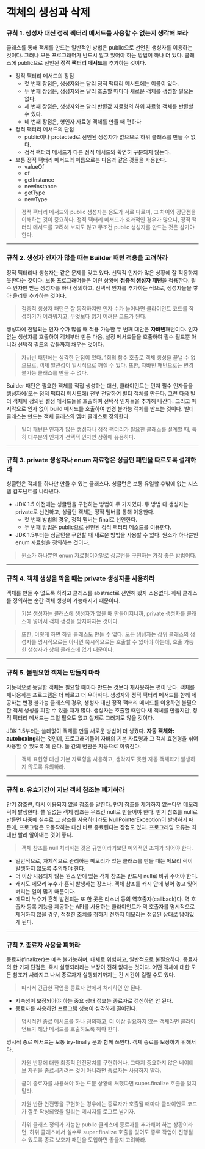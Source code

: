 # 객체의 생성과 삭제
### 규칙 1. 생성자 대신 정적 팩터리 메서드를 사용할 수 없는지 생각해 보라
클래스를 통해 객체를 만드는 일반적인 방법은 public으로 선언된 생성자를 이용하는 것이다. 그러나 모든 프로그래머가 반드시 알고 있어야 하는 방법이 하나 
더 있다. 클래스에 public으로 선언된 **정적 팩터리 메서드**를 추가하는 것이다.
* 정적 팩터리 메서드의 장점
  * 첫 번째 장점은, 생성자와는 달리 정적 팩터리 메서드에는 이름이 있다.
  * 두 번째 장점은, 생성자와는 달리 호출할 때마다 새로운 객체를 생성할 필요는 없다.
  * 세 번째 장점은, 생성자와는 달리 반환값 자료형의 하위 자료형 객체를 반환할 수 있다.
  * 네 번째 장점은, 형인자 자료형 객체를 만들 때 편하다
* 정적 팩터리 메서드의 단점
  * public이나 protected로 선언된 생성자가 없으므로 하위 클래스를 만들 수 없다.
  * 정적 팩터리 메서드가 다른 정적 메서드와 확연히 구분되지 않는다.
* 보통 정적 팩터리 메서드의 이름으로는 다음과 같은 것들을 사용한다.
  * valueOf
  * of
  * getInstance
  * newInstance
  * getType
  * newType
> 정적 팩터리 메서드와 public 생성자는 용도가 서로 다르며, 그 차이와 장단점을 이해하는 것이 중요하다. 정적 팩터리 메서드가 효과적인 경우가 많으니, 
정적 팩터리 메서드를 고려해 보지도 않고 무조건 public 생성자를 만드는 것은 삼가야 한다.
<hr/>

### 규칙 2. 생성자 인자가 많을 때는 Builder 패턴 적용을 고려하라
정적 팩터리나 생성자는 같은 문제를 갖고 있다. 선택적 인자가 많은 상황에 잘 적응하지 못한다는 것이다. 보통 프로그래머들은 이런 상황에 **점층적 생성자 패턴**을 
적용한다. 필수 인자만 받는 생성자를 하나 정의하고, 선택적 인자를 추가하는 식으로, 생성자들을 쌓아 올리듯 추가하는 것이다.
> 점층적 생성자 패턴은 잘 동작하지만 인자 수가 늘어나면 클라이언트 코드를 작성하기가 어려워지고, 무엇보다 읽기 어려운 코드가 된다.

생성자에 전달되는 인자 수가 많을 때 적용 가능한 두 번째 대안은 **자바빈**패턴이다. 인자 없는 생성자를 호출하여 객체부터 만든 다음, 설정 메서드들을 호출하여 필수 
필드뿐 아니라 선택적 필드의 값들까지 채우는 것이다.
> 자바빈 패턴에는 심각한 단점이 있다. 1회의 함수 호출로 객체 생성을 끝낼 수 없으므로, 객체 일관성이 일시적으로 깨질 수 있다. 또한, 자바빈 패턴으로는 변경 불가능 클래스를 만들 수 없다.

Builder 패턴은 필요한 객체를 직접 생성하는 대신, 클라이언트는 먼저 필수 인자들을 생성자에(또는 정적 팩터리 메서드에) 전부 전달하여 빌더 객체를 만든다. 그런 
다음 빌더 객체에 정의된 설정 메서드들을 호출하여 선택적 인자들을 추가해 나간다. 그리고 마지막으로 인자 없이 build 메서드를 호출하여 변경 불가능 객체를 만드는 것이다.
 빌더 클래스는 만드는 객체 클래스의 멤버 클래스로 정의한다.
> 빌더 패턴은 인자가 많은 생성자나 정적 팩터리가 필요한 클래스를 설계할 때, 특히 대부분의 인자가 선택적 인자인 상황에 유용하다.
<hr/>

### 규칙 3. private 생성자나 enum 자료형은 싱글턴 패턴을 따르도록 설계하라
싱글턴은 객체를 하나만 만들 수 있는 클래스다. 싱글턴은 보통 유일할 수밖에 없는 시스템 컴포넌트를 나타낸다. 
* JDK 1.5 이전에는 싱글턴을 구현하는 방법이 두 가지였다. 두 방법 다 생성자는 private로 선언하고, 싱글턴 객체는 정적 멤버를 통해 이용한다.
  * 첫 번째 방법의 경우, 정적 멤버는 final로 선언한다.
  * 두 번째 방법은 public으로 선언된 정적 팩터리 메소드를 이용한다.
* JDK 1.5부터는 싱글턴을 구현할 때 새로운 방법을 사용할 수 있다. 원소가 하나뿐인 enum 자료형을 정의하는 것이다.
> 원소가 하나뿐인 enum 자료형이야말로 싱글턴을 구현하는 가장 좋은 방법이다.
<hr/>

### 규칙 4. 객체 생성을 막을 때는 private 생성자를 사용하라
객체를 만들 수 없도록 하려고 클래스를 abstract로 선언해 봤자 소용없다. 하위 클래스를 정의하는 순간 객체 생성이 가능해지기 때문이다.
> 기본 생성자는 클래스에 생성자가 없을 때 만들어지니까, private 생성자를 클래스에 넣어서 객체 생성을 방지하자는 것이다.

> 또한, 이렇게 하면 하위 클래스도 만들 수 없다. 모든 생성자는 상위 클래스의 생성자를 명시적으로든 아니면 묵시적으로든 호출할 수 있어야 하는데, 호출 가능한 생성자가 상위 클래스에 없기 때문이다.
<hr/>

### 규칙 5. 불필요한 객체는 만들지 마라
기능적으로 동일한 객체는 필요할 때마다 만드는 것보다 재사용하는 편이 낫다. 객체를 재사용하는 프로그램은 더 빠르고 더 우아하다. 생성자와 정적 팩터리 메서드를 함께 제공하는 변경 불가능 클래스의 경우, 생성자 대신 정적 팩터리 메서드를 이용하면 불필요한 객체 생성을 피할 수 있을 때가 많다. 생성자는 호출할 때만다 새 객체를 만들지만, 정적 팩터리 메서드는 그럴 필요도 없고 실제로 그러지도 않을 것이다.

JDK 1.5부터는 쓸데없이 객체를 만들 새로운 방법이 더 생겼다. **자동 객체화: autoboxing**라는 것인데, 프로그래머들이 자바의 기본 자료형과 그 객체 효현형을 섞어 사용할 수 있도록 해 준다. 둘 간의 변환은 자동으로 이뤄진다. 
> 객체 표현형 대신 기본 자료형을 사용하고, 생각지도 못한 자동 객체화가 발생하지 않도록 유의하라.
<hr/>

### 규칙 6. 유효기간이 지난 객체 참조는 폐기하라
만기 참조란, 다시 이용되지 않을 참조를 말한다. 만기 참조를 제거하지 않는다면 메모리 릭이 발생한다. 쓸 일없는 객체 참조는 무조건 null로 만들어야 한다. 만기 참조를 null로 만들면 나중에 실수로 그 참조를 사용하더라도 NullPointerException이 발생하기 때문에, 프로그램은 오동작하는 대신 바로 종료된다는 장점도 있다. 프로그래밍 오류는 최대한 빨리 알아내는 것이 좋다.
> 객체 참조를 null 처리하는 것은 규범이라기보단 예외적인 조치가 되어야 한다.

* 일반적으로, 자체적으로 관리하는 메모리가 있는 클래스를 만들 때는 메모리 릭이 발생하지 않도록 주의해야 한다.
* 더 이상 사용되지 않는 원소 안에 있는 객체 참조는 반드시 null로 바꿔 주어야 한다.
* 캐시도 메모리 누수가 흔히 발생하는 장소다. 객체 참조를 캐시 안에 넣어 놓고 잊어버리는 일이 많기 때문이다.
* 메모리 누수가 흔히 발견되는 또 한 곳은 리스너 등의 역호출자(callback)다. 역 호출자 등록 기능을 제공하는 API를 사용하는 클라이언트가 역 호출자를 명시적으로 제거하지 않을 경우, 적절한 조치를 취하기 전까지 메모리는 점유된 상태로 남아있게 된다.
<hr/>

### 규칙 7. 종료자 사용을 피하라
종료자(finalizer)는 예측 불가능하며, 대체로 위험하고, 일반적으로 불필요하다. 종료자의 한 가지 단점은, 즉시 실행되리라는 보장이 전혀 없다는 것이다. 어떤 객체에 대한 모든 참조가 사라지고 나서 종료자가 실행되기까지는 긴 시간이 걸릴 수도 있다.
> 따라서 긴급한 작업을 종료자 안에서 처리하면 안 된다.

* 지속성이 보장되어야 하는 중요 상태 정보는 종료자로 갱신하면 안 된다.
* 종료자를 사용하면 프로그램 성능이 심각하게 떨어진다.
> 명시적인 종료 메서드를 하나 정의하고, 더 이상 필요하지 않는 객체라면 클라이언트가 해당 메서드를 호출하도록 해야 한다.

명시적 종료 메서드는 보통 try-finally 문과 함께 쓰인다. 객체 종료를 보장하기 위해서다. 
> 자원 반황에 대한 최종적 안전장치를 구현하거나, 그다지 중요하지 않은 네이티브 자원을 종료시키려는 것이 아니라면 종료자는 사용하지 말라.

> 굳이 종료자를 사용해야 하는 드문 상황에 처했따면 super.finalize 호출을 잊지 말라.

> 자원 반환 안전망을 구현하는 경우에는 종료자가 호출될 때마다 클라이언트 코드가 잘못 작성되었을 알리는 메시지를 로그로 남기자.

> 하위 클래스 정의가 가능한 public 클래스에 종료자를 추가해야 하는 상황이라면, 하위 클래스에서 실수로 super.finalize 호출을 잊어도 종료 작업이 진행될 수 있도록 종료 보호자 패턴을 도입하면 좋을지 고려하라.
